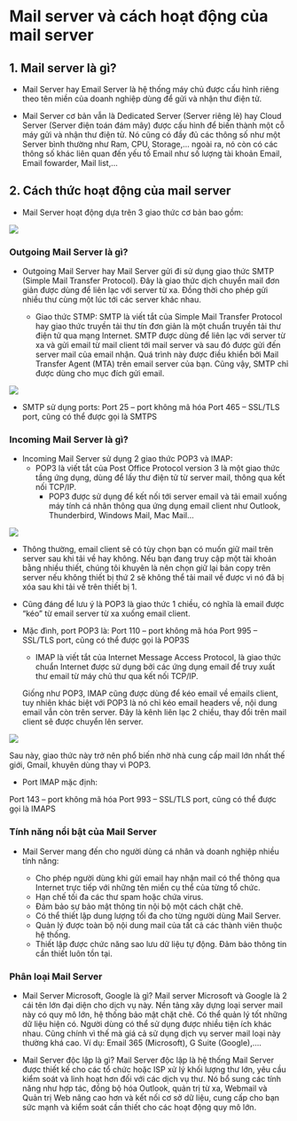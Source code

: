 # Mail server và cách hoạt động của mail server

## 1. Mail server là gì?

- Mail Server hay Email Server là hệ thống máy chủ được cấu hình riêng theo tên miền của doanh nghiệp dùng để gửi và nhận thư điện tử.

- Mail Server cơ bản vẫn là Dedicated Server (Server riêng lẻ) hay Cloud Server (Server điện toán đám mây) được cấu hình để biến thành một cỗ máy gửi và nhận thư điện tử. Nó cũng có đầy đủ các thông số như một Server bình thường như Ram, CPU, Storage,… ngoài ra, nó còn có các thông số khác liên quan đến yếu tố Email như số lượng tài khoản Email, Email fowarder, Mail list,…

## 2. Cách thức hoạt động của mail server

- Mail Server hoạt động dựa trên 3 giao thức cơ bản bao gồm:

<img src=https://image.prntscr.com/image/GGKPHB7uRH_Z-NjZz_0ERg.png>

### Outgoing Mail Server là gì?

- Outgoing Mail Server hay Mail Server gửi đi sử dụng giao thức SMTP (Simple Mail Transfer Protocol). Đây là giao thức dịch chuyển mail đơn giản được dùng để liên lạc với server từ xa. Đồng thời cho phép gửi nhiều thư cùng một lúc tới các server khác nhau.

    - Giao thức STMP: SMTP là viết tắt của Simple Mail Transfer Protocol hay giao thức truyền tải thư tín đơn giản là một chuẩn truyền tải thư điện tử qua mạng Internet.
    SMTP được dùng để liên lạc với server từ xa và gửi email từ mail client tới mail server và sau đó được gửi đến server mail của email nhận. Quá trình này được điều khiển bởi Mail Transfer Agent (MTA) trên email server của bạn. Cũng vậy, SMTP chỉ được dùng cho mục đích gửi email.

<img src= https://image.prntscr.com/image/uEXl7vESTNStEc4LMzofXg.png>

- SMTP sử dụng ports:
Port 25 – port không mã hóa
Port 465 – SSL/TLS port, cũng có thể được gọi là SMTPS

### Incoming Mail Server là gì?

- Incoming Mail Server sử dụng 2 giao thức POP3 và IMAP:
    - POP3  là viết tắt của Post Office Protocol version 3 là một giao thức tầng ứng dụng, dùng để lấy thư điện tử từ server mail, thông qua kết nối TCP/IP.
        - POP3 được sử dụng để kết nối tới server email và tải email xuống máy tính cá nhân thông qua ứng dụng email client như Outlook, Thunderbird, Windows Mail, Mac Mail…

<img src= https://image.prntscr.com/image/LzXxs699S3ic3C0oI-igVw.png>

- Thông  thường, email client sẽ có tùy chọn bạn có muốn giữ mail trên server sau khi tải về hay không. Nếu bạn đang truy cập một tài khoản bằng nhiều thiết, chúng tôi khuyên là nên chọn giữ lại bản copy trên server nếu không thiết bị thứ 2 sẽ không thể tải mail về được vì nó đã bị xóa sau khi tải về trên thiết bị 1.
- Cũng đáng để lưu ý là POP3 là giao thức 1 chiều, có nghĩa là email được “kéo” từ email server từ xa xuống email client.
 - Mặc đình, port POP3 là:
Port 110 – port không mã hóa
Port 995 – SSL/TLS port, cũng có thể được gọi là POP3S

     - IMAP là viết tắt của Internet Message Access Protocol, là giao thức chuẩn Internet được sử dụng bởi các ứng dụng email để truy xuất thư email từ máy chủ thư qua kết nối TCP/IP.

     Giống như POP3, IMAP cũng  được dùng để kéo email về emails client, tuy nhiên khác biệt với POP3 là nó chỉ kéo email headers về, nội dung email vẫn còn trên server. Đây là kênh liên lạc 2 chiều, thay đổi trên mail client sẽ được chuyển lên server.

<img src= https://image.prntscr.com/image/AzUhYkduRaWg1xyGyMf1gw.png>

Sau này, giao thức này trở nên phổ biến nhờ nhà cung cấp mail lớn nhất thế giới, Gmail, khuyên dùng thay vì POP3.

- Port IMAP mặc định:

Port 143 – port không mã hóa
Port 993 – SSL/TLS port, cũng có thể được gọi là IMAPS


### Tính năng nổi bật của Mail Server

- Mail Server mang đến cho người dùng cá nhân và doanh nghiệp nhiều tính năng:

    - Cho phép người dùng khi gửi email hay nhận mail có thể thông qua Internet trực tiếp với những tên miền cụ thể của từng tổ chức.
    - Hạn chế tối đa các thư spam hoặc chứa virus.
    - Đảm bảo sự bảo mật thông tin nội bộ một cách chặt chẽ.
    - Có thể thiết lập dung lượng tối đa cho từng người dùng Mail Server.
    - Quản lý được toàn bộ nội dung mail của tất cả các thành viên thuộc hệ thống.
    - Thiết lập được chức năng sao lưu dữ liệu tự động. Đảm bảo thông tin cần thiết luôn tồn tại.

### Phân loại Mail Server

- Mail Server Microsoft, Google là gì?
Mail server Microsoft và Google là 2 cái tên lớn đại diện cho dịch vụ này. Nền tảng xây dựng loại server mail này có quy mô lớn, hệ thống bảo mật chặt chẽ. Có thể quản lý tốt những dữ liệu hiện có. Người dùng có thể sử dụng được nhiều tiện ích khác nhau. Cũng chính vì thế mà giá cả sử dụng dịch vụ server mail loại này thường khá cao. Ví dụ: Email 365 (Microsoft), G Suite (Google),….

- Mail Server độc lập là gì?
Mail Server độc lập là hệ thống Mail Server được thiết kế cho các tổ chức hoặc ISP xử lý khối lượng thư lớn, yêu cầu kiểm soát và linh hoạt hơn đối với các dịch vụ thư. Nó bổ sung các tính năng như hợp tác, đồng bộ hóa Outlook, quản trị từ xa, Webmail và Quản trị Web nâng cao hơn và kết nối cơ sở dữ liệu, cung cấp cho bạn sức mạnh và kiểm soát cần thiết cho các hoạt động quy mô lớn.